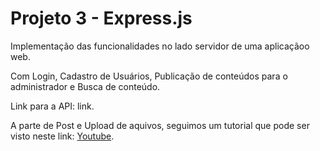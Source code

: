 # Projeto 3 - Express.js

Implementação das funcionalidades no lado servidor de uma aplicaçãoo web.

Com Login, Cadastro de Usuários, Publicação de conteúdos para o administrador e Busca de conteúdo.

Link para a API: link.


A parte de Post e Upload de aquivos, seguimos um tutorial que pode ser visto neste link: [Youtube](https://www.youtube.com/watch?v=MkkbUfcZUZM).
 
